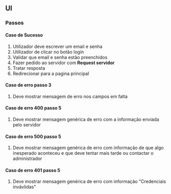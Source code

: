 ## UI

### Passos
#### Caso de Sucesso
1. Utilizador deve escrever um email e senha
2. Utilizador de clicar no botão login
3. Validar que email e senha estão preenchidos
4. Fazer pedido ao servidor com **Request servidor**
5. Tratar resposta
6. Redirecionar para a pagina principal


#### Caso de erro passo 3
1. Deve mostrar mensagem de erro nos campos em falta


#### Caso de erro 400 passo 5
1. Deve mostrar mensagem genérica de erro com a informação enviada pelo servidor


#### Caso de erro 500 passo 5
1. Deve mostrar mensagem genérica de erro com informação de que algo inesperado aconteceu e que deve tentar mais tarde ou contactar o administrador

#### Caso de erro 401 passo 5
1. Deve mostrar mensagem genérica de erro com informação "Credenciais invávlidas"